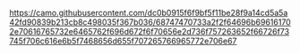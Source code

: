 <img>https://camo.githubusercontent.com/dc0b0915f6f9bf5f11be28f9a14cd5a5a42fd90839b213cb8c498035f367b036/68747470733a2f2f64696b696161702e70616765732e6465762f696d672f6f70656e2d736f757263652f66726f73745f706c616e6b5f7468656d655f707265766965772e706e67</img>
